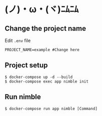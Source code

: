 # (ノ)・ω・(ヾ)ﾆﾑﾆﾑ

## Change the project name
Edit `.env` file
```
PROJECT_NAME=example #Change here
```

## Project setup
```
$ docker-compose up -d --build
$ docker-compose exec app nimble init
```

## Run nimble
```
$ docker-compose run app nimble [Command]
```
